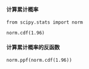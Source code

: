 #### 计算累计概率

`from scipy.stats import norm`

`norm.cdf(1.96)`

#### 计算累计概率的反函数

`norm.ppf(norm.cdf(1.96))`